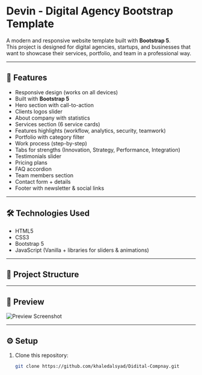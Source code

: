 # Devin - Digital Agency Bootstrap Template

A modern and responsive website template built with **Bootstrap 5**.  
This project is designed for digital agencies, startups, and businesses that want to showcase their services, portfolio, and team in a professional way.

---

## 🚀 Features
- Responsive design (works on all devices)
- Built with **Bootstrap 5**
- Hero section with call-to-action
- Clients logos slider
- About company with statistics
- Services section (6 service cards)
- Features highlights (workflow, analytics, security, teamwork)
- Portfolio with category filter
- Work process (step-by-step)
- Tabs for strengths (Innovation, Strategy, Performance, Integration)
- Testimonials slider
- Pricing plans
- FAQ accordion
- Team members section
- Contact form + details
- Footer with newsletter & social links

---

## 🛠️ Technologies Used
- HTML5  
- CSS3  
- Bootstrap 5  
- JavaScript (Vanilla + libraries for sliders & animations)

---

## 📂 Project Structure




---

## 📸 Preview
![Preview Screenshot](assets/img/preview.png)

---

## ⚙️ Setup
1. Clone this repository:
   ```bash
   git clone https://github.com/khaledalsyad/Didital-Compnay.git
